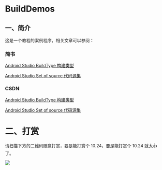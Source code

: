 # BuildDemos

## 一、简介

这是一个教程的案例程序，相关文章可以参阅：

### 简书

[Android Studio BuildType 构建类型](http://www.jianshu.com/p/a0e8f1c756ed)

[Android Studio Set of source 代码源集](http://www.jianshu.com/p/a8870dccda1f)

### CSDN

[Android Studio BuildType 构建类型](http://blog.csdn.net/droyon/article/details/77870619)

[Android Studio Set of source 代码源集](http://blog.csdn.net/droyon/article/details/77870664)

# 二、打赏

请扫描下方的二维码随意打赏，要是能打赏个 10.24，要是能打赏个 10.24 就太👍了。

![](https://github.com/HailouWang/testUrl/blob/master/erweima.png)
